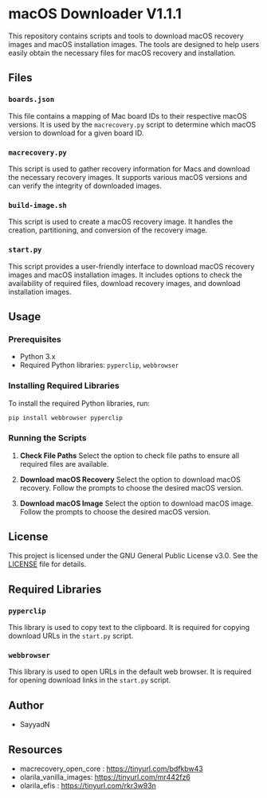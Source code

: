 # macOS Downloader V1.1.1

This repository contains scripts and tools to download macOS recovery images and macOS installation images. The tools are designed to help users easily obtain the necessary files for macOS recovery and installation.

## Files

### `boards.json`
This file contains a mapping of Mac board IDs to their respective macOS versions. It is used by the `macrecovery.py` script to determine which macOS version to download for a given board ID.

### `macrecovery.py`
This script is used to gather recovery information for Macs and download the necessary recovery images. It supports various macOS versions and can verify the integrity of downloaded images.

### `build-image.sh`
This script is used to create a macOS recovery image. It handles the creation, partitioning, and conversion of the recovery image.

### `start.py`
This script provides a user-friendly interface to download macOS recovery images and macOS installation images. It includes options to check the availability of required files, download recovery images, and download installation images.

## Usage

### Prerequisites
- Python 3.x
- Required Python libraries: `pyperclip`, `webbrowser`

### Installing Required Libraries
To install the required Python libraries, run:
```sh
pip install webbrowser pyperclip
```

### Running the Scripts

1. **Check File Paths**
    Select the option to check file paths to ensure all required files are available.

2. **Download macOS Recovery**
    Select the option to download macOS recovery. Follow the prompts to choose the desired macOS version.

3. **Download macOS Image**
    Select the option to download macOS image. Follow the prompts to choose the desired macOS version.

## License
This project is licensed under the GNU General Public License v3.0. See the [LICENSE](LICENSE) file for details.

## Required Libraries

### `pyperclip`
This library is used to copy text to the clipboard. It is required for copying download URLs in the `start.py` script.

### `webbrowser`
This library is used to open URLs in the default web browser. It is required for opening download links in the `start.py` script.

## Author
- SayyadN 

## Resources
- macrecovery_open_core : https://tinyurl.com/bdfkbw43
- olarila_vanilla_images: https://tinyurl.com/mr442fz6
- olarila_efis : https://tinyurl.com/rkr3w93n
  

